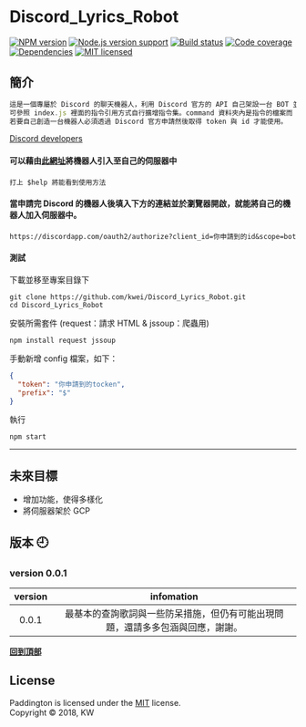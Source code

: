 # Discord_Lyrics_Robot

[![NPM version][shield-npm]](#)
[![Node.js version support][shield-node]](#)
[![Build status][shield-build]](#)
[![Code coverage][shield-coverage]](#)
[![Dependencies][shield-dependencies]](#)
[![MIT licensed][shield-license]](#)



[shield-coverage]: https://img.shields.io/badge/coverage-100%25-brightgreen.svg
[shield-dependencies]: https://img.shields.io/badge/dependencies-up%20to%20date-brightgreen.svg
[shield-license]: https://img.shields.io/badge/license-MIT-blue.svg
[shield-node]: https://img.shields.io/badge/node.js%20support-0.10–5-brightgreen.svg
[shield-npm]: https://img.shields.io/badge/npm-v3.2.0-blue.svg
[shield-build]: https://img.shields.io/badge/build-passing-brightgreen.svg

## 簡介
```JavaScript
這是一個專屬於 Discord 的聊天機器人，利用 Discord 官方的 API 自己架設一台 BOT 並實作出搜尋歌詞的功能。
可參照 index.js 裡面的指令引用方式自行擴增指令集。command 資料夾內是指令的檔案而 function 資料夾內是會用到的函式。
若要自己創造一台機器人必須透過 Discord 官方申請然後取得 token 與 id 才能使用。
``` 
[Discord developers](https://discordapp.com/developers/docs/intro)

#### 可以藉由[此網址](https://discordapp.com/oauth2/authorize?client_id=448479589132402698&scope=bot)將機器人引入至自己的伺服器中
```
打上 $help 將能看到使用方法
```
#### 當申請完 Discord 的機器人後填入下方的連結並於瀏覽器開啟，就能將自己的機器人加入伺服器中。 
```
https://discordapp.com/oauth2/authorize?client_id=你申請到的id&scope=bot
```

#### 測試
下載並移至專案目錄下
```
git clone https://github.com/kwei/Discord_Lyrics_Robot.git
cd Discord_Lyrics_Robot
```
安裝所需套件 (request：請求 HTML & jssoup：爬蟲用)
```
npm install request jssoup
```
手動新增 config 檔案，如下：
```JSON
{
  "token": "你申請到的tocken",
  "prefix": "$"
}
```
執行
```
npm start
```

____

## 未來目標
  * 增加功能，使得多樣化
  * 將伺服器架於 GCP

## 版本 :clock9:

### version 0.0.1 

|version|infomation|
| :---: |  :----:  |
|      0.0.1      | 最基本的查詢歌詞與一些防呆措施，但仍有可能出現問題，還請多多包涵與回應，謝謝。|

<b><a href="#">回到頂部</a></b>

License
-------

Paddington is licensed under the [MIT](#) license.  
Copyright &copy; 2018, KW

